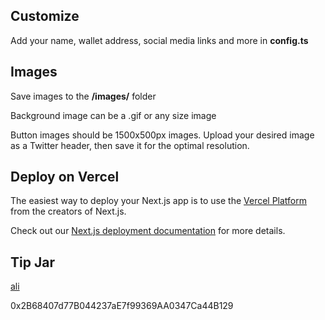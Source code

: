 ## Customize

Add your name, wallet address, social media links and more in **config.ts**

## Images

Save images to the **/images/** folder

Background image can be a .gif or any size image

Button images should be 1500x500px images.
Upload your desired image as a Twitter header, then save it for the optimal resolution.

## Deploy on Vercel

The easiest way to deploy your Next.js app is to use the [Vercel Platform](https://vercel.com/new?utm_medium=default-template&filter=next.js&utm_source=create-next-app&utm_campaign=create-next-app-readme) from the creators of Next.js.

Check out our [Next.js deployment documentation](https://nextjs.org/docs/deployment) for more details.

## Tip Jar

[ali](https://twitter.com/cryptobeyb)

0x2B68407d77B044237aE7f99369AA0347Ca44B129
